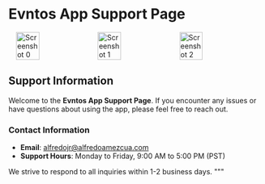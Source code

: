 
# Evntos App Support Page

<div style="display: flex; justify-content: center; gap: 10px; margin-bottom: 20px;">
    <img src='https://github.com/user-attachments/assets/9d879c78-bbf9-4423-9afb-0b9c937eb3bf' alt='Screenshot 0' style="width: 30%;">
    <img src='https://github.com/user-attachments/assets/e553a000-5bee-43d2-a763-b2804350a64a' alt='Screenshot 1' style="width: 30%;">
    <img src='https://github.com/user-attachments/assets/7f6a1bb7-f7cc-486a-9d97-5706c1ea3d6f' alt='Screenshot 2' style="width: 30%;">


  
</div>

## Support Information

Welcome to the **Evntos App Support Page**. If you encounter any issues or have questions about using the app, please feel free to reach out.

### Contact Information
- **Email**: [alfredojr@alfredoamezcua.com](mailto:alfredojr@alfredoamezcua.com)
- **Support Hours**: Monday to Friday, 9:00 AM to 5:00 PM (PST)

We strive to respond to all inquiries within 1-2 business days.
"""
